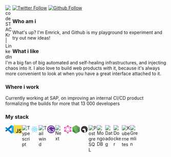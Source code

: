 [![Twitter Follow](https://img.shields.io/twitter/follow/emrickdonadei?style=social)](https://twitter.com/intent/follow?original_referer=https%3A%2F%2Fgithub.com%2Fedonadei&screen_name=emrickdonadei)
[![Github Follow](https://img.shields.io/github/followers/edonadei?label=Follow&style=social)](https://twitter.com/intent/follow?original_referer=https%3A%2F%2Fgithub.com%2Fedonadei&screen_name=emrickdonadei)
[<img align="left" alt="codeSTACKr | LinkedIn" width="22px" src="https://cdn.jsdelivr.net/npm/simple-icons@v3/icons/linkedin.svg" />](https://www.linkedin.com/in/emrick-donadei/)

### Who am i

What's up? I'm Emrick, and Github is my playground to experiment and try out new ideas!


### What i like

I'm a big fan of big automated and self-healing infrastructures, and injecting chaos into it. I also love to build web products with it, because it's always more convenient to look at when you have a great interface attached to it.

### Where i work

Currently working at SAP, on improving an internal CI/CD product formalizing the builds for more that 13 000 developers


### My stack

<img align="left" alt="Visual Studio Code" width="26px" src="https://raw.githubusercontent.com/github/explore/80688e429a7d4ef2fca1e82350fe8e3517d3494d/topics/visual-studio-code/visual-studio-code.png" />
<img align="left" alt="JavaScript" width="26px" src="https://raw.githubusercontent.com/github/explore/80688e429a7d4ef2fca1e82350fe8e3517d3494d/topics/javascript/javascript.png" />
<img align="left" alt="Typescript" width="26px" src="https://miro.medium.com/max/816/1*mn6bOs7s6Qbao15PMNRyOA.png" />
<img align="left" alt="React" width="26px" src="https://raw.githubusercontent.com/github/explore/80688e429a7d4ef2fca1e82350fe8e3517d3494d/topics/react/react.png" />
<img align="left" alt="Tailwind" width="26px" src="https://pbs.twimg.com/profile_images/1278691829135876097/I4HKOLJw_400x400.png" />
<img align="left" alt="Gatsby" width="26px" src="https://raw.githubusercontent.com/github/explore/e94815998e4e0713912fed477a1f346ec04c3da2/topics/gatsby/gatsby.png" />
<img align="left" alt="Next" width="26px" src="https://cdn.worldvectorlogo.com/logos/next-js.svg" />
<img align="left" alt="GraphQL" width="26px" src="https://raw.githubusercontent.com/github/explore/80688e429a7d4ef2fca1e82350fe8e3517d3494d/topics/graphql/graphql.png" />
<img align="left" alt="Node.js" width="26px" src="https://raw.githubusercontent.com/github/explore/80688e429a7d4ef2fca1e82350fe8e3517d3494d/topics/nodejs/nodejs.png" />
<img align="left" alt="Deno" width="26px" src="https://raw.githubusercontent.com/github/explore/361e2821e2dea67711cde99c9c40ed357061cf27/topics/deno/deno.png" />
<img align="left" alt="PostgreSQL" width="26px" src="https://upload.wikimedia.org/wikipedia/commons/2/29/Postgresql_elephant.svg" />
<img align="left" alt="MongoDB" width="26px" src="https://g.foolcdn.com/art/companylogos/square/mdb.png" />
<img align="left" alt="Datadog" width="26px" src="https://cdn.worldvectorlogo.com/logos/datadog.svg" />
<img align="left" alt="Docker" width="26px" src="https://www.docker.com/sites/default/files/d8/2019-07/vertical-logo-monochromatic.png" />
<img align="left" alt="Kubernetes" width="26px" src="https://cdn.shopify.com/s/files/1/1300/8977/collections/kubernetes-stacked-color_square-01_1200x1200.png?v=1524057953" />
<img align="left" alt="Gremlin" width="26px" src="https://i.pinimg.com/originals/41/fd/50/41fd50d13d269ac267f92416a680b428.png" />

<!--
**edonadei/edonadei** is a ✨ _special_ ✨ repository because its `README.md` (this file) appears on your GitHub profile.

Here are some ideas to get you started:

- 🔭 I’m currently working at SAP, on improving an internal CI/CD product formalizing the builds for more that 13 000 developers
- 🌱 I’m currently learning fullstack React development with GraphQL on AWS
- 💬 Ask me about ...
- 📫 How to reach me: 
- ⚡ Fun fact: Kind of stuborn when i'm learning something and i won't stop before i can build a product out of it
-->
